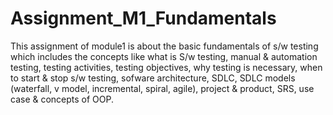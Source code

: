 # Assignment_M1_Fundamentals

This assignment of module1 is about the basic fundamentals of s/w testing which includes the concepts like what is S/w testing, manual & automation testing, testing activities, testing objectives, why testing is necessary, when to start & stop s/w testing, sofware architecture, SDLC, SDLC models (waterfall, v model, incremental, spiral, agile), project & product, SRS, use case & concepts of OOP. 
